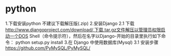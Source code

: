 # python
1.下载安装python 不建议下载解压版(.zip)
2.安装Django 
  2.1 下载 http://www.djangoproject.com/download/,下载.tar.gz文件解压以管理员权限启动一个DOS Shell（命令提示符），然后在名字以Django-开始的目录里执行如下命令：
      python setup.py install
3.在 Django 中使用数据库(Mysql)
  3.1 安装步骤 https://github.com/PyMySQL/PyMySQL/
